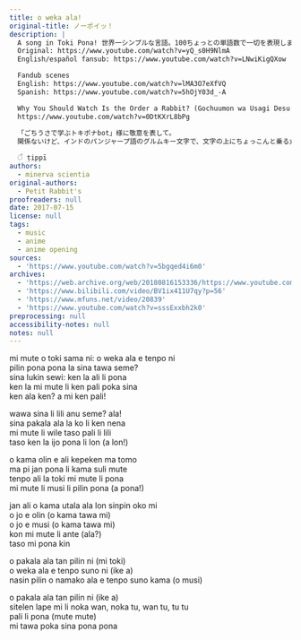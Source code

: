 ```yaml
---
title: o weka ala!
original-title: ノーポイッ！
description: |
  A song in Toki Pona! 世界一シンプルな言語。100ちょっとの単語数で一切を表現します。たぶん半日～1週間で習得可能。
  Original: https://www.youtube.com/watch?v=yQ_s0H9NlmA
  English/español fansub: https://www.youtube.com/watch?v=LNwiKigQXow

  Fandub scenes
  English: https://www.youtube.com/watch?v=lMA3O7eXfVQ
  Spanish: https://www.youtube.com/watch?v=5hOjY03d_-A

  Why You Should Watch Is the Order a Rabbit? (Gochuumon wa Usagi Desu ka?) [Review]
  https://www.youtube.com/watch?v=0DtKXrL8bPg
  
  「ごちうさで学ぶトキポナbot」様に敬意を表して。
  関係ないけど、インドのパンジャープ語のグルムキー文字で、文字の上にちょっこんと乗る丸い記号を「ティッピー」と呼ぶ。偶然とは思えない。

  ੰ ṭippī
authors:
  - minerva scientia
original-authors:
  - Petit Rabbit's
proofreaders: null
date: 2017-07-15
license: null
tags:
  - music
  - anime
  - anime opening
sources:
  - 'https://www.youtube.com/watch?v=5bgqed4i6m0'
archives:
  - 'https://web.archive.org/web/20180816153336/https://www.youtube.com/watch?v=5bgqed4i6m0'
  - 'https://www.bilibili.com/video/BV1ix411U7qy?p=56'
  - 'https://www.mfuns.net/video/20839'
  - 'https://www.youtube.com/watch?v=sssExxbh2k0'
preprocessing: null
accessibility-notes: null
notes: null
---
```

mi mute o toki sama ni: o weka ala e tenpo ni  
pilin pona pona la sina tawa seme?  
sina lukin sewi: ken la ali li pona  
ken la mi mute li ken pali poka sina  
ken ala ken? a mi ken pali!

wawa sina li lili anu seme? ala!  
sina pakala ala la ko li ken nena  
mi mute li wile taso pali li lili  
taso ken la ijo pona li lon (a lon!)

o kama olin e ali kepeken ma tomo  
ma pi jan pona li kama suli mute  
tenpo ali la toki mi mute li pona  
mi mute li musi li pilin pona (a pona!)

jan ali o kama utala ala lon sinpin oko mi  
o jo e olin (o kama tawa mi)  
o jo e musi (o kama tawa mi)  
kon mi mute li ante (ala?)  
taso mi pona kin

o pakala ala tan pilin ni (mi toki)  
o weka ala e tenpo suno ni (ike a)  
nasin pilin o namako ala e tenpo suno kama (o musi)

o pakala ala tan pilin ni (ike a)  
sitelen lape mi li noka wan, noka tu, wan tu, tu tu  
pali li pona (mute mute)  
mi tawa poka sina pona pona
